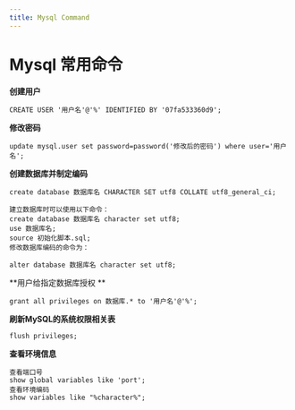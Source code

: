 ```yaml
---
title: Mysql Command
---
```


# Mysql 常用命令

**创建用户**
```
CREATE USER '用户名'@'%' IDENTIFIED BY '07fa533360d9'; 
```

**修改密码**
```
update mysql.user set password=password('修改后的密码') where user='用户名';
```

**创建数据库并制定编码**
```
create database 数据库名 CHARACTER SET utf8 COLLATE utf8_general_ci;

建立数据库时可以使用以下命令：
create database 数据库名 character set utf8; 
use 数据库名;
source 初始化脚本.sql;
修改数据库编码的命令为：

alter database 数据库名 character set utf8; 
```

**用户给指定数据库授权 **
```
grant all privileges on 数据库.* to '用户名'@'%';
```

**刷新MySQL的系统权限相关表**
```
flush privileges;
```

**查看环境信息**
```
查看端口号
show global variables like 'port';
查看环境编码
show variables like "%character%";
```